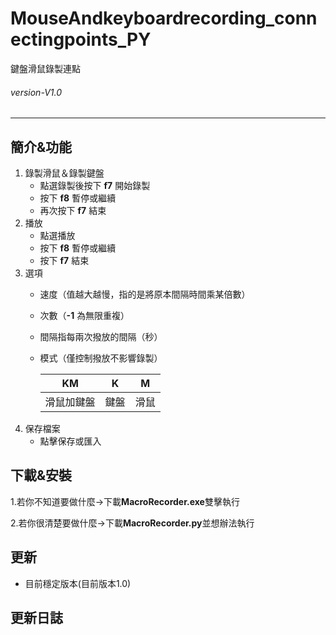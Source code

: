 # MouseAndkeyboardrecording_connectingpoints_PY
鍵盤滑鼠錄製連點
###### *version-V1.0* 
---

## 簡介&功能

1. 錄製滑鼠＆錄製鍵盤
    - 點選錄製後按下 **f7** 開始錄製
    - 按下 **f8** 暫停或繼續
    - 再次按下 **f7** 結束
2. 播放
    - 點選播放
    - 按下 **f8** 暫停或繼續
    - 按下 **f7** 結束
3. 選項
    - 速度（值越大越慢，指的是將原本間隔時間乘某倍數）
    - 次數（**-1** 為無限重複）
    - 間隔指每兩次撥放的間隔（秒）
    - 模式（僅控制撥放不影響錄製）
    
      | KM | K | M |
      | ---- | ---- | ---- |
      | 滑鼠加鍵盤 | 鍵盤 | 滑鼠 |
4. 保存檔案
    - 點擊保存或匯入
## 下載&安裝

1.若你不知道要做什麼->下載**MacroRecorder.exe**雙擊執行

2.若你很清楚要做什麼->下載**MacroRecorder.py**並想辦法執行

## 更新
- 目前穩定版本(目前版本1.0)

## 更新日誌
    
    
